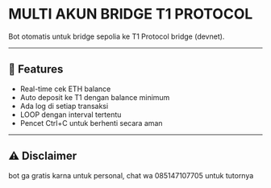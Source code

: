# MULTI AKUN BRIDGE T1 PROTOCOL

Bot otomatis untuk bridge sepolia ke T1 Protocol bridge (devnet).

---

## 🚀 Features
- Real-time cek ETH balance
- Auto deposit ke T1 dengan balance minimum
- Ada log di setiap transaksi
- LOOP dengan interval tertentu
- Pencet Ctrl+C untuk berhenti secara aman

---

## ⚠️ Disclaimer
bot ga gratis karna untuk personal, chat wa 085147107705 untuk tutornya
